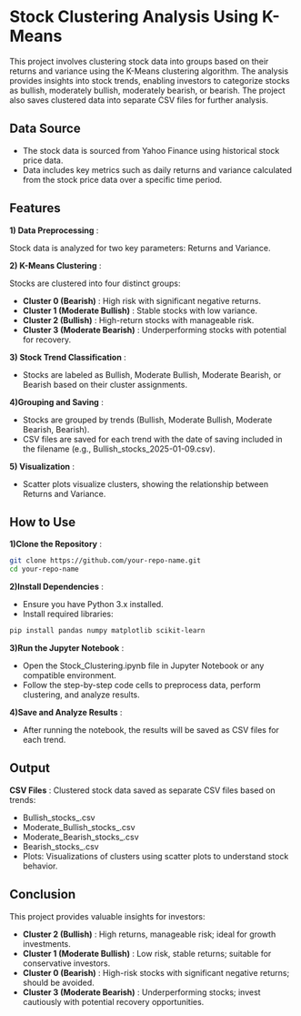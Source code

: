 # Stock Clustering Analysis Using K-Means

This project involves clustering stock data into groups based on their returns and variance using the K-Means clustering algorithm. The analysis provides insights into stock trends, enabling investors to categorize stocks as bullish, moderately bullish, moderately bearish, or bearish. The project also saves clustered data into separate CSV files for further analysis.


## Data Source
- The stock data is sourced from Yahoo Finance using historical stock price data.
- Data includes key metrics such as daily returns and variance calculated from the stock price data over a specific time period.

## Features

**1) Data Preprocessing** :

Stock data is analyzed for two key parameters: Returns and Variance.

**2) K-Means Clustering** :

Stocks are clustered into four distinct groups:
- **Cluster 0 (Bearish)** : High risk with significant negative returns.
- **Cluster 1 (Moderate Bullish)** : Stable stocks with low variance.
- **Cluster 2 (Bullish)** : High-return stocks with manageable risk.
- **Cluster 3 (Moderate Bearish)** : Underperforming stocks with potential for recovery.

**3) Stock Trend Classification** :

- Stocks are labeled as Bullish, Moderate Bullish, Moderate Bearish, or Bearish based on their cluster assignments.

**4)Grouping and Saving** :

- Stocks are grouped by trends (Bullish, Moderate Bullish, Moderate Bearish, Bearish).
- CSV files are saved for each trend with the date of saving included in the filename (e.g., Bullish_stocks_2025-01-09.csv).

**5) Visualization** :

- Scatter plots visualize clusters, showing the relationship between Returns and Variance.

## How to Use

**1)Clone the Repository** :

```bash
git clone https://github.com/your-repo-name.git
cd your-repo-name
```
**2)Install Dependencies** :

- Ensure you have Python 3.x installed.
- Install required libraries:

```bash
pip install pandas numpy matplotlib scikit-learn
```
**3)Run the Jupyter Notebook** :

- Open the Stock_Clustering.ipynb file in Jupyter Notebook or any compatible environment.
- Follow the step-by-step code cells to preprocess data, perform clustering, and analyze results.

**4)Save and Analyze Results** :

- After running the notebook, the results will be saved as CSV files for each trend.

## Output

**CSV Files** : Clustered stock data saved as separate CSV files based on trends:

- Bullish_stocks_<date>.csv
- Moderate_Bullish_stocks_<date>.csv
- Moderate_Bearish_stocks_<date>.csv
- Bearish_stocks_<date>.csv
- Plots: Visualizations of clusters using scatter plots to understand stock behavior.

## Conclusion
This project provides valuable insights for investors:

- **Cluster 2 (Bullish)** : High returns, manageable risk; ideal for growth investments.
- **Cluster 1 (Moderate Bullish)** : Low risk, stable returns; suitable for conservative investors.
- **Cluster 0 (Bearish)** : High-risk stocks with significant negative returns; should be avoided.
- **Cluster 3 (Moderate Bearish)** : Underperforming stocks; invest cautiously with potential recovery opportunities.